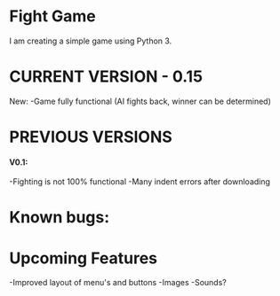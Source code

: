 # Fight Game
I am creating a simple game using Python 3.

# CURRENT VERSION - 0.15
New:
-Game fully functional (AI fights back, winner can be determined)

# PREVIOUS VERSIONS
#### V0.1:
-Fighting is not 100% functional
-Many indent errors after downloading

# Known bugs:

# Upcoming Features
-Improved layout of menu's and buttons
-Images
-Sounds?
